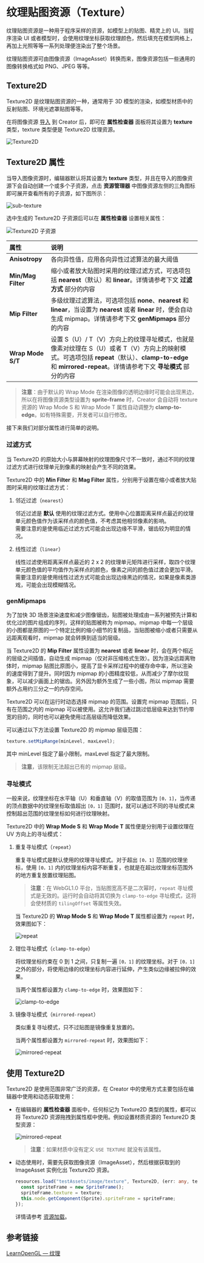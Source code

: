 # 纹理贴图资源（Texture）

纹理贴图资源是一种用于程序采样的资源，如模型上的贴图、精灵上的 UI。当程序渲染 UI 或者模型时，会使用纹理坐标获取纹理颜色，然后填充在模型网格上，再加上光照等等一系列处理便渲染出了整个场景。

纹理贴图资源可由图像资源（ImageAsset）转换而来，图像资源包括一些通用的图像转换格式如 PNG、JPEG 等等。

## Texture2D

Texture2D 是纹理贴图资源的一种，通常用于 3D 模型的渲染，如模型材质中的反射贴图、环境光遮罩贴图等等。

在将图像资源 [导入](asset-workflow.md) 到 Creator 后，即可在 **属性检查器** 面板将其设置为 **texture** 类型，texture 类型便是 Texture2D 纹理资源。

![Texture2D](texture/set-texture.png)

## Texture2D 属性

当导入图像资源时，编辑器默认将其设置为 **texture** 类型，并且在导入的图像资源下会自动创建一个或多个子资源，点击 **资源管理器** 中图像资源左侧的三角图标即可展开查看所有的子资源，如下图所示：

![sub-texture](texture/sub-texture.png)

选中生成的 Texture2D 子资源后可以在 **属性检查器** 设置相关属性：

![ Texture2D 子资源](texture/sub-texture-pro.png)

| 属性               | 说明                                                                                                                                                                                                           |
| :----------------- | :------------------------------------------------------------------------------------------------------------------------------------------------------------------------------------------------------------- |
| **Anisotropy**     | 各向异性值，应用各向异性过滤算法的最大阈值                                                                                                                                                                     |
| **Min/Mag Filter** | 缩小或者放大贴图时采用的纹理过滤方式，可选项包括 **nearest**（默认）和 **linear**。详情请参考下文 **过滤方式** 部分的内容                                                                                      |
| **Mip Filter**     | 多级纹理过滤算法，可选项包括 **none**、**nearest** 和 **linear**，当设置为 **nearest** 或者 **linear** 时，便会自动生成 mipmap。详情请参考下文 **genMipmaps** 部分的内容                                       |
| **Wrap Mode S/T**  | 设置 S（U）/ T（V）方向上的纹理寻址模式，也就是像素对纹理在 S（U）或者 T（V）方向上的映射模式。可选项包括 **repeat**（默认）、**clamp-to-edge** 和 **mirrored-repeat**。详情请参考下文 **寻址模式** 部分的内容 |

> **注意**：由于默认的 Wrap Mode 在渲染图像的透明边缘时可能会出现黑边，所以在将图像资源类型设置为 **sprite-frame** 时，Creator 会自动将 texture 资源的 Wrap Mode S 和 Wrap Mode T 属性自动调整为 **clamp-to-edge**。如有特殊需要，开发者可以自行修改。

接下来我们对部分属性进行简单的说明。

### 过滤方式

当 Texture2D 的原始大小与屏幕映射的纹理图像尺寸不一致时，通过不同的纹理过滤方式进行纹理单元到像素的映射会产生不同的效果。

Texture2D 中的 **Min Filter** 和 **Mag Filter** 属性，分别用于设置在缩小或者放大贴图时采用的纹理过滤方式：

1. 邻近过滤（`nearest`）

    邻近过滤是 **默认** 使用的纹理过滤方式。使用中心位置距离采样点最近的纹理单元颜色值作为该采样点的颜色值，不考虑其他相邻像素的影响。<br>
    需要注意的是使用临近过滤方式可能会出现边缘不平滑，锯齿较为明显的情况。

2. 线性过滤（`linear`）

    线性过滤使用距离采样点最近的 2 x 2 的纹理单元矩阵进行采样，取四个纹理单元颜色值的平均值作为采样点的颜色，像素之间的颜色值过渡会更加平滑。<br>
    需要注意的是使用线性过滤方式可能会出现边缘黑边的情况，如果是像素类游戏，可能会出现模糊情况。

### genMipmaps

为了加快 3D 场景渲染速度和减少图像锯齿，贴图被处理成由一系列被预先计算和优化过的图片组成的序列，这样的贴图被称为 mipmap。mipmap 中每一个层级的小图都是原图的一个特定比例的缩小细节的复制品，当贴图被缩小或者只需要从远距离观看时，mipmap 就会转换到适当的层级。

当 Texture2D 的 **Mip Filter** 属性设置为 **nearest** 或者 **linear** 时，会在两个相近的层级之间插值，自动生成 mipmap（仅对非压缩格式生效）。因为渲染远距离物体时，mipmap 贴图比原图小，提高了显卡采样过程中的缓存命中率，所以渲染的速度得到了提升。同时因为 mipmap 的小图精度较低，从而减少了摩尔纹现象，可以减少画面上的锯齿。另外因为额外生成了一些小图，所以 mipmap 需要额外占用约三分之一的内存空间。

Texture2D 可以在运行时动态选择 mipmap 的范围。设置完 mipmap 范围后，只有在范围之内的 mipmap 可以被使用。这允许我们通过跳过低层级来达到节约带宽的目的，同时也可以避免使用过高层级而降低效果。

可以通过以下方法设置 Texture2D 的 mipmap 层级范围：

```Javascript
texture.setMipRange(minLevel, maxLevel);
```

其中 minLevel 指定了最小限制，maxLevel 指定了最大限制。
> **注意**，该限制无法超出已有的 mipmap 层级。

### 寻址模式

一般来说，纹理坐标在水平轴（U）和垂直轴（V）的取值范围为 `[0，1]`，当传递的顶点数据中的纹理坐标取值超出 `[0，1]` 范围时，就可以通过不同的寻址模式来控制超出范围的纹理坐标如何进行纹理映射。

Texture2D 中的 **Wrap Mode S** 和 **Wrap Mode T** 属性便是分别用于设置纹理在 UV 方向上的寻址模式：

1. 重复寻址模式（`repeat`）

    重复寻址模式是默认使用的纹理寻址模式。对于超出 `[0，1]` 范围的纹理坐标，使用 `[0，1]` 内的纹理坐标内容不断重复，也就是在超出纹理坐标范围外的地方重复放置纹理贴图。

    > **注意**：在 WebGL1.0 平台，当贴图宽高不是二次幂时，`repeat` 寻址模式是无效的。运行时会自动将其切换为 `clamp-to-edge` 寻址模式，这将会使材质的 `tilingOffset` 等属性失效。

    当 Texture2D 的 **Wrap Mode S** 和 **Wrap Mode T** 属性都设置为 `repeat` 时，效果图如下：

    ![repeat](texture/repeat.png)

2. 钳位寻址模式（`clamp-to-edge`）

    将纹理坐标约束在 0 到 1 之间，只复制一遍 `[0，1]` 的纹理坐标。对于 `[0，1]` 之外的部分，将使用边缘的纹理坐标内容进行延伸，产生类似边缘被拉伸的效果。

    当两个属性都设置为 `clamp-to-edge` 时，效果图如下：

    ![clamp-to-edge](texture/clamp-to-edge.png)

3. 镜像寻址模式（`mirrored-repeat`）

    类似重复寻址模式，只不过贴图是镜像重复放置的。

    当两个属性都设置为 `mirrored-repeat` 时，效果图如下：

    ![mirrored-repeat](texture/mirrored-repeat.png)

## 使用 Texture2D

Texture2D 是使用范围非常广泛的资源，在 Creator 中的使用方式主要包括在编辑器中使用和动态获取使用：

- 在编辑器的 **属性检查器** 面板中，任何标记为 Texture2D 类型的属性，都可以将 Texture2D 资源拖拽到属性框中使用。例如设置材质资源的 Texture2D 类型资源：

  ![mirrored-repeat](texture/use-texture2d.png)

  > **注意**：如果材质中没有定义 `USE TEXTURE` 就没有该属性。

- 动态使用时，需要先获取图像资源（ImageAsset），然后根据获取到的 ImageAsset 实例化出 Texture2D 资源。

  ```ts
  resources.load("testAssets/image/texture", Texture2D, (err: any, texture: Texture2D) => {
    const spriteFrame = new SpriteFrame();
    spriteFrame.texture = texture;
    this.node.getComponent(Sprite).spriteFrame = spriteFrame;
  });
  ```

  详情请参考 [资源加载](./dynamic-load-resources.md#%E5%8A%A0%E8%BD%BD-spriteframe-%E6%88%96-texture2d)。

## 参考链接

[LearnOpenGL — 纹理](https://learnopengl-cn.github.io/01%20Getting%20started/06%20Textures/#_1)
